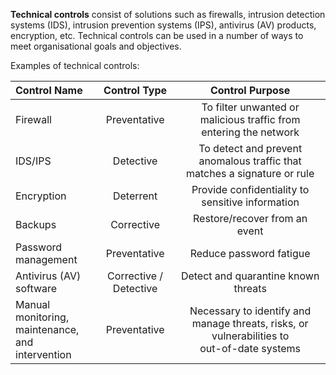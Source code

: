 **Technical controls** consist of solutions such as firewalls, intrusion detection systems (IDS), intrusion prevention systems (IPS), antivirus (AV) products, encryption, etc. Technical controls can be used in a number of ways to meet organisational goals and
objectives.

Examples of technical controls:

| **Control Name** | **Control Type** | **Control Purpose** |
| :--- | :--: | :--: |
| Firewall | Preventative | To filter unwanted or malicious traffic from entering the network |
| IDS/IPS | Detective | To detect and prevent anomalous traffic that matches a signature or rule |
| Encryption | Deterrent | Provide confidentiality to sensitive information |
| Backups | Corrective | Restore/recover from an event |
| Password management | Preventative | Reduce password fatigue |
| Antivirus (AV) software | Corrective / Detective | Detect and quarantine known threats |
| Manual monitoring,<br>maintenance, and<br>intervention | Preventative | Necessary to identify and manage threats, risks, or vulnerabilities to <br>out-of-date systems |